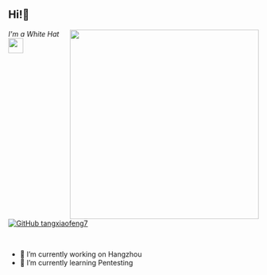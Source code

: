 <h2> Hi!👋</h2>
<img align='right' src="https://github-readme-stats.vercel.app/api?username=tangxiaofeng7&theme=vue&show_icons=true" width="380">
<p><em>I'm a White Hat<img src="https://media.giphy.com/media/WUlplcMpOCEmTGBtBW/giphy.gif" width="30"> 
</em></p>

[![GitHub tangxiaofeng7](https://img.shields.io/github/followers/tangxiaofeng7?label=follow%20github&style=flat-square)](https://github.com/tangxiaofeng7)

<br>

- 🔭 I’m currently working on Hangzhou
- 🌱 I’m currently learning Pentesting
